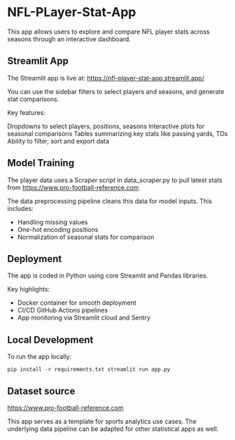 # NFL-PLayer-Stat-App

This app allows users to explore and compare NFL player stats across seasons through an interactive dashboard.

## Streamlit App

The Streamlit app is live at: https://nfl-player-stat-app.streamlit.app/

You can use the sidebar filters to select players and seasons, and generate stat comparisons. 

Key features:

Dropdowns to select players, positions, seasons
Interactive plots for seasonal comparisons
Tables summarizing key stats like passing yards, TDs
Ability to filter, sort and export data

## Model Training

The player data uses a Scraper script in data_scraper.py to pull latest stats from https://www.pro-football-reference.com

The data preprocessing pipeline cleans this data for model inputs. This includes:

- Handling missing values
- One-hot encoding positions
- Normalization of seasonal stats for comparison

  
## Deployment

The app is coded in Python using core Streamlit and Pandas libraries. 

Key highlights:

- Docker container for smooth deployment
- CI/CD GitHub Actions pipelines
- App monitoring via Streamlit cloud and Sentry

## Local Development

To run the app locally:

`pip install -r requirements.txt
streamlit run app.py`



## Dataset source

https://www.pro-football-reference.com

This app serves as a template for sports analytics use cases. The underlying data pipeline can be adapted for other statistical apps as well.
